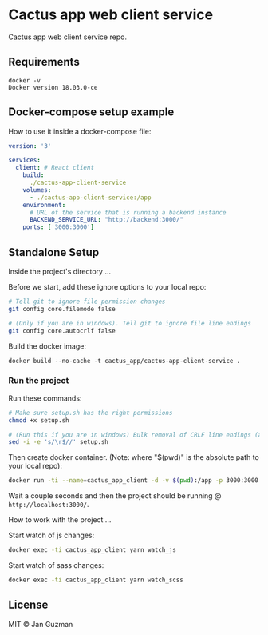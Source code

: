 # Cactus app web client service

Cactus app web client service repo.

## Requirements
```
docker -v
Docker version 18.03.0-ce
```

## Docker-compose setup example
How to use it inside a docker-compose file:
```yaml
version: '3'

services:
  client: # React client
    build:
      ./cactus-app-client-service
    volumes:
      - ./cactus-app-client-service:/app
    environment:
      # URL of the service that is running a backend instance
      BACKEND_SERVICE_URL: "http://backend:3000/"
    ports: ['3000:3000']
```

## Standalone Setup

Inside the project's directory ...

Before we start, add these ignore options to your local repo:
```sh
# Tell git to ignore file permission changes
git config core.filemode false

# (Only if you are in windows). Tell git to ignore file line endings
git config core.autocrlf false
```

Build the docker image:
```
docker build --no-cache -t cactus_app/cactus-app-client-service .
```

### Run the project
Run these commands:
```sh
# Make sure setup.sh has the right permissions
chmod +x setup.sh

# (Run this if you are in windows) Bulk removal of CRLF line endings (avoid windows bug related to file line endings (CRLF))
sed -i -e 's/\r$//' setup.sh
```

Then create docker container. (Note: where "$(pwd)" is the absolute path to your local repo):
```sh
docker run -ti --name=cactus_app_client -d -v $(pwd):/app -p 3000:3000 cactus_app/cactus-app-client-service
```

Wait a couple seconds and then the project should be running @ ```http://localhost:3000/```.

How to work with the project ...

Start watch of js changes:
```sh
docker exec -ti cactus_app_client yarn watch_js
```

Start watch of sass changes:
```sh
docker exec -ti cactus_app_client yarn watch_scss
```

## License
MIT © Jan Guzman
